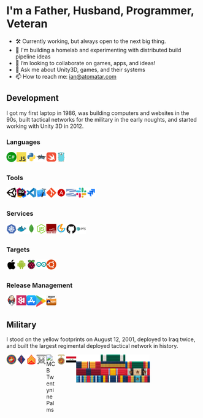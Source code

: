 # I'm a Father, Husband, Programmer, Veteran
- 🛠 Currently working, but always open to the next big thing.
- 🌱 I'm building a homelab and experimenting with distributed build pipeline ideas
- 👯 I’m looking to collaborate on games, apps, and ideas!
- 💬 Ask me about Unity3D, games, and their systems
- 📫 How to reach me: ian@atomatar.com


## Development
I got my first laptop in 1986, was building computers and websites in the 90s, built tactical networks for the military in the early noughts, and started working with Unity 3D in 2012.

### Languages

<img align="left" alt="C#" width="26px" src="https://raw.githubusercontent.com/github/explore/80688e429a7d4ef2fca1e82350fe8e3517d3494d/topics/csharp/csharp.png" />

<img align="left" alt="JavaScript" width="26px" src="https://raw.githubusercontent.com/devicons/devicon/master/icons/javascript/javascript-original.svg" /> 

<img align="left" alt="Python" width="26px" src="https://raw.githubusercontent.com/devicons/devicon/master/icons/python/python-original.svg" />

<img align="left" alt="Groovy" width="26px" src="https://raw.githubusercontent.com/devicons/devicon/master/icons/groovy/groovy-original.svg" />

<img align="left" alt="Swift" width="26px" src="https://raw.githubusercontent.com/devicons/devicon/master/icons/swift/swift-original.svg" />

<img align="left" alt="Go" width="26px" src="https://raw.githubusercontent.com/devicons/devicon/master/icons/go/go-original.svg" />

<br/><br/>

### Tools

<img align="left" alt="Unity" width="26px" src="https://raw.githubusercontent.com/devicons/devicon/master/icons/unity/unity-original.svg" />

<img align="left" alt="Rider" width="26px" src="https://raw.githubusercontent.com/ianwaldrop/ianwaldrop/master/media/images/rider.png" />

<img align="left" alt="Visual Studio Code" width="26px" src="https://raw.githubusercontent.com/devicons/devicon/master/icons/vscode/vscode-original.svg" />

<img align="left" alt="Xcode" width="26px" src="https://raw.githubusercontent.com/github/explore/80688e429a7d4ef2fca1e82350fe8e3517d3494d/topics/xcode/xcode.png" />

<img align="left" alt="git" width="26px" src="https://raw.githubusercontent.com/devicons/devicon/master/icons/git/git-original.svg"/>

<img align="left" alt="Ansible" width="26px" src="https://raw.githubusercontent.com/ianwaldrop/ianwaldrop/master/media/images/ansible.svg"/>

<img align="left" alt="Subversion" width="26px" src="https://raw.githubusercontent.com/devicons/devicon/master/icons/subversion/subversion-original.svg"/>

<img align="left" alt="Slack" width="26px" src="https://raw.githubusercontent.com/ianwaldrop/ianwaldrop/master/media/images/slack.svg" />

<img align="left" alt="Jira" width="26px" src="https://raw.githubusercontent.com/devicons/devicon/master/icons/jira/jira-original.svg"/>

<br/><br/>

### Services

<img align="left" alt="kubernetes" width="26px" src="https://raw.githubusercontent.com/devicons/devicon/master/icons/kubernetes/kubernetes-plain.svg" />

<img align="left" alt="Docker" width="26px" src="https://raw.githubusercontent.com/devicons/devicon/master/icons/docker/docker-original.svg" />

<img align="left" alt="mongo" width="26px" src="https://raw.githubusercontent.com/devicons/devicon/master/icons/mongodb/mongodb-original.svg" />

<img align="left" alt="Node.js" width="26px" src="https://raw.githubusercontent.com/devicons/devicon/master/icons/nodejs/nodejs-original.svg" />

<img align="left" alt="Node-red" width="26px" src="https://raw.githubusercontent.com/ianwaldrop/ianwaldrop/master/media/images/nodered.png" />

<img align="left" alt="Gamesparks" width="26px" src="https://raw.githubusercontent.com/ianwaldrop/ianwaldrop/master/media/images/gamesparks.png" />

<img align="left" alt="GitHub" width="26px" src="https://raw.githubusercontent.com/devicons/devicon/master/icons/github/github-original.svg" />

<img align="left" alt="IPFS" width="26px" src="https://raw.githubusercontent.com/github/explore/78df643247d429f6cc873026c0622819ad797942/topics/ipfs/ipfs.png" />

<br/><br/>

### Targets

<img align="left" alt="Apple" width="26px" src="https://raw.githubusercontent.com/devicons/devicon/master/icons/apple/apple-original.svg" />

<img align="left" alt="Android" width="26px" src="https://raw.githubusercontent.com/devicons/devicon/master/icons/android/android-original.svg" />

<img align="left" alt="Raspberry Pi" width="26px" src="https://raw.githubusercontent.com/devicons/devicon/master/icons/raspberrypi/raspberrypi-original.svg" />

<img align="left" alt="Arduino" width="26px" src="https://raw.githubusercontent.com/devicons/devicon/master/icons/arduino/arduino-original.svg" />

<img align="left" alt="Ubuntu" width="26px" src="https://raw.githubusercontent.com/github/explore/80688e429a7d4ef2fca1e82350fe8e3517d3494d/topics/ubuntu/ubuntu.png" />

<br/><br/>

### Release Management

<img align="left" alt="Jenkins" width="26px" src="https://raw.githubusercontent.com/devicons/devicon/master/icons/jenkins/jenkins-original.svg" />

<img align="left" alt="Mobile Center" width="26px" src="https://raw.githubusercontent.com/ianwaldrop/ianwaldrop/master/media/images/mobilecenter.png" />

<img align="left" alt="Apple App Store" width="26px" src="https://raw.githubusercontent.com/ianwaldrop/ianwaldrop/master/media/images/app-store.svg" />

<img align="left" alt="Google Play Store" width="26px" src="https://raw.githubusercontent.com/ianwaldrop/ianwaldrop/master/media/images/google-play.svg" />

<img align="left" alt="Amazon App Store" width="26px" src="https://raw.githubusercontent.com/ianwaldrop/ianwaldrop/master/media/images/amazon-store.svg" />

<br/><br/>

## Military
I stood on the yellow footprints on August 12, 2001, deployed to Iraq twice, and built the largest regimental deployed tactical network in history.

<img alt="Military Awards" width="192px" src="https://raw.githubusercontent.com/ianwaldrop/ianwaldrop/master/media/images/ribbons.png" />

<img align="left" alt="USMC" width="26px" src="https://raw.githubusercontent.com/ianwaldrop/ianwaldrop/master/media/images/usmc.png" />

<img align="left" alt="1st Marine Regiment" width="26px" src="https://raw.githubusercontent.com/ianwaldrop/ianwaldrop/master/media/images/1div1mar.png" />

<img align="left" alt="Sergeant" width="26px" src="https://raw.githubusercontent.com/ianwaldrop/ianwaldrop/master/media/images/e5.png" />

<img align="left" alt="Rifle Expert" width="26px" src="https://raw.githubusercontent.com/ianwaldrop/ianwaldrop/master/media/images/rifle-expert.png" />

<img align="left" alt="MCB Twentynine Palms" width="26px" src="https://upload.wikimedia.org/wikipedia/commons/1/13/MCAGCC-Logo.gif" />

<img align="left" alt="MCB Camp Pendleton" width="26px" src="https://raw.githubusercontent.com/ianwaldrop/ianwaldrop/master/media/images/pendleton.png" />

<img align="left" alt="Iraq" width="26px" src="https://raw.githubusercontent.com/ianwaldrop/ianwaldrop/master/media/images/iraq-flag.png" />
